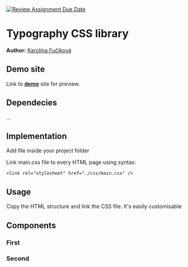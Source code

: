 [![Review Assignment Due Date](https://classroom.github.com/assets/deadline-readme-button-24ddc0f5d75046c5622901739e7c5dd533143b0c8e959d652212380cedb1ea36.svg)](https://classroom.github.com/a/zprwltzm)
# Typography CSS library
**Author:** [Karolína Fučíková](https://github.com/karolina-fucikova)
## Demo site
Link to **[demo](https://pslib-cz.github.io/2023-l4-web-typographic-library-karolina-fucikova/)** site for preview.
## Dependecies
...
## Implementation

Add file inside your project folder

Link main.css file to every HTML page using syntax:
```
<link rel="stylesheet" href="./css/main.css" />
```   
## Usage

Copy the HTML structure and link the CSS file. It's easily customisable

## Components
### First
### Second
